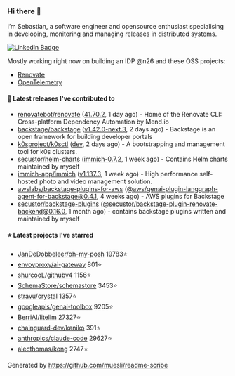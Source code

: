 ### Hi there 👋

I’m Sebastian, a software engineer and opensource enthusiast specialising in developing, monitoring and managing releases in distributed systems.    

[![Linkedin Badge](https://img.shields.io/badge/-LinkedIn-blue?style=flat&logo=Linkedin&logoColor=white&link=https://www.linkedin.com/in/sebastian-poxhofer/)](https://www.linkedin.com/in/sebastian-poxhofer/)

Mostly working right now on building an IDP @n26 and these OSS projects:
- [Renovate](https://github.com/renovatebot/renovate)
- [OpenTelemetry](https://github.com/open-telemetry)



#### 🚀 Latest releases I've contributed to

- [renovatebot/renovate](https://github.com/renovatebot/renovate) ([41.70.2](https://github.com/renovatebot/renovate/releases/tag/41.70.2), 1 day ago) - Home of the Renovate CLI: Cross-platform Dependency Automation by Mend.io
- [backstage/backstage](https://github.com/backstage/backstage) ([v1.42.0-next.3](https://github.com/backstage/backstage/releases/tag/v1.42.0-next.3), 2 days ago) - Backstage is an open framework for building developer portals
- [k0sproject/k0sctl](https://github.com/k0sproject/k0sctl) ([dev](https://github.com/k0sproject/k0sctl/releases/tag/dev), 2 days ago) - A bootstrapping and management tool for k0s clusters.
- [secustor/helm-charts](https://github.com/secustor/helm-charts) ([immich-0.7.2](https://github.com/secustor/helm-charts/releases/tag/immich-0.7.2), 1 week ago) - Contains Helm charts maintained by myself
- [immich-app/immich](https://github.com/immich-app/immich) ([v1.137.3](https://github.com/immich-app/immich/releases/tag/v1.137.3), 1 week ago) - High performance self-hosted photo and video management solution.
- [awslabs/backstage-plugins-for-aws](https://github.com/awslabs/backstage-plugins-for-aws) ([@aws/genai-plugin-langgraph-agent-for-backstage@0.4.1](https://github.com/awslabs/backstage-plugins-for-aws/releases/tag/%40aws/genai-plugin-langgraph-agent-for-backstage%400.4.1), 4 weeks ago) - AWS plugins for Backstage
- [secustor/backstage-plugins](https://github.com/secustor/backstage-plugins) ([@secustor/backstage-plugin-renovate-backend@0.16.0](https://github.com/secustor/backstage-plugins/releases/tag/%40secustor/backstage-plugin-renovate-backend%400.16.0), 1 month ago) - contains backstage plugins written and maintained by myself

#### ⭐ Latest projects I've starred

- [JanDeDobbeleer/oh-my-posh](https://github.com/JanDeDobbeleer/oh-my-posh) 19783⭐
- [envoyproxy/ai-gateway](https://github.com/envoyproxy/ai-gateway) 801⭐
- [shurcooL/githubv4](https://github.com/shurcooL/githubv4) 1156⭐
- [SchemaStore/schemastore](https://github.com/SchemaStore/schemastore) 3453⭐
- [stravu/crystal](https://github.com/stravu/crystal) 1357⭐
- [googleapis/genai-toolbox](https://github.com/googleapis/genai-toolbox) 9205⭐
- [BerriAI/litellm](https://github.com/BerriAI/litellm) 27327⭐
- [chainguard-dev/kaniko](https://github.com/chainguard-dev/kaniko) 391⭐
- [anthropics/claude-code](https://github.com/anthropics/claude-code) 29627⭐
- [alecthomas/kong](https://github.com/alecthomas/kong) 2747⭐



Generated by https://github.com/muesli/readme-scribe
